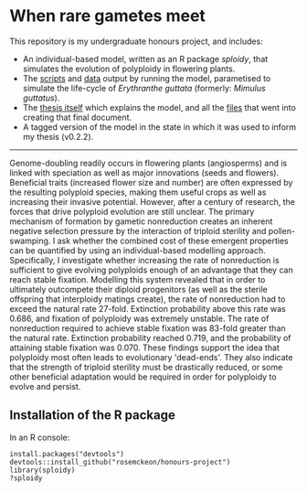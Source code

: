 # When rare gametes meet

This repository is my undergraduate honours project, and includes:

- An individual-based model, written as an R package *sploidy*, that simulates the evolution of polyploidy in flowering plants. 
- The [scripts](https://github.com/rosemckeon/honours-project/blob/master/scripts/) and [data](https://github.com/rosemckeon/honours-project/blob/master/data/) output by running the model, parametised to simulate the life-cycle of *Erythranthe guttata* (formerly: *Mimulus guttatus*).
- The [thesis itself](https://github.com/rosemckeon/honours-project/blob/master/thesis/_thesis_2417024.pdf) which explains the model, and all the [files](https://github.com/rosemckeon/honours-project/blob/master/thesis/) that went into creating that final document.
- A tagged version of the model in the state in which it was used to inform my thesis (v0.2.2).

---

Genome-doubling readily occurs in flowering plants (angiosperms) and is linked with speciation as well as major innovations (seeds and flowers). Beneficial traits (increased flower size and number) are often expressed by the resulting polyploid species, making them useful crops as well as increasing their invasive potential. However, after a century of research, the forces that drive polyploid evolution are still unclear. The primary mechanism of formation by gametic nonreduction creates an inherent negative selection pressure by the interaction of triploid sterility and pollen-swamping. I ask whether the combined cost of these emergent properties can be quantified by using an individual-based modelling approach. Specifically, I investigate whether increasing the rate of nonreduction is sufficient to give evolving polyploids enough of an advantage that they can reach stable fixation. Modelling this system revealed that in order to ultimately outcompete their diploid progenitors (as well as the sterile offspring that interploidy matings create), the rate of nonreduction had to exceed the natural rate 27-fold. Extinction probability above this rate was 0.686, and fixation of polyploidy was extremely unstable. The rate of nonreduction required to achieve stable fixation was 83-fold greater than the natural rate. Extinction probability reached 0.719, and the probability of attaining stable fixation was 0.070. These findings support the idea that polyploidy most often leads to evolutionary 'dead-ends'. They also indicate that the strength of triploid sterility must be drastically reduced, or some other beneficial adaptation would be required in order for polyploidy to evolve and persist.

## Installation of the R package

In an R console:
```
install.packages("devtools")
devtools::install_github("rosemckeon/honours-project")
library(sploidy)
?sploidy
```
